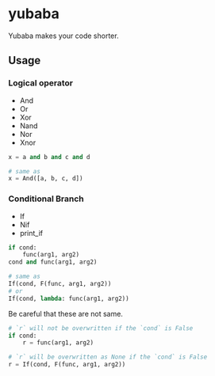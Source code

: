 # yubaba
Yubaba makes your code shorter.

## Usage

### Logical operator

* And
* Or
* Xor
* Nand
* Nor
* Xnor

```python
x = a and b and c and d

# same as
x = And([a, b, c, d])
```

### Conditional Branch

* If
* Nif
* print_if


```python
if cond:
    func(arg1, arg2)
cond and func(arg1, arg2)

# same as
If(cond, F(func, arg1, arg2))
# or
If(cond, lambda: func(arg1, arg2))
```

Be careful that these are not same.

```python
# `r` will not be overwritten if the `cond` is False
if cond:
    r = func(arg1, arg2)

# `r` will be overwritten as None if the `cond` is False
r = If(cond, F(func, arg1, arg2))
```
